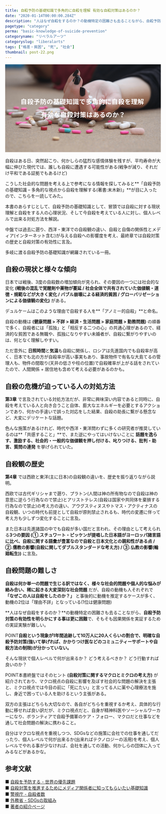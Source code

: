 ```yaml
---
title: 自殺予防の基礎知識で多角的に自殺を理解 有効な自殺対策はあるのか？
date: "2020-01-14T00:00:00.284Z"
description: "人はなぜ自殺をするのか？の動機特定の困難さも去ることながら、自殺予防対策の有効性を明らかにする事は更に困難で、そもそも因果関係を実証するための実証実験が難しい。そんな現状で、一体一人の人間に何が出来るのか？"
pagetype: "category"
perma: "basic-knowledge-of-suicide-prevention"
categoryname: "リベラルアーツ"
categoryslug: "liberalarts"
tags: ["格差・貧困", "死", "社会"]
thumbnail: post-22.png
---
```


![](./post-22.png)

自殺はある日、突然起こり、何かしらの猛烈な感情体験を残すが、平均寿命が大幅に伸びた現代では、誰しも自殺に遭遇する可能性がある(戦争が減り、それだけ平和である証拠でもあるけど)

こうした社会的な問題を考える上で参考になる情報を探してみると**「自殺予防の基礎知識 – 多角的な視点から自殺を理解する(著書:末木新)」**が目に入ったので、こちらを一読してみた。

本書のあらすじとして、自殺予防の基礎知識として、冒頭では自殺に対する現状理解と自殺をする人の心理状況、そして今自殺を考えている人に対し、個人レベルで出来る対処方法を解説。

中盤では過去に遡り、西洋・東洋での自殺観の違い、自殺と自傷の関係性とメディア(インターネット含む)が与える自殺への影響度を考え、最終章では自殺対策の歴史と自殺対策の有効性に言及。

多岐に渡る自殺予防の基礎知識が網羅されている一冊。

## 自殺の現状と様々な傾向

日本では戦後、3度の自殺数の増加傾向が見られ、その要因の一つには社会的な変化 **(戦後の混乱で覚醒剤や薬物が蔓延 / 社会全体で共有されていた価値観・道徳・規範などが大きく変化 / バブル崩壊による経済的貧困 / グローバリゼーションによる価値観の変化)** がある。

デュルケームはこのような理由で自殺する人を**「アノミー的自殺」**と命名。

自殺の動機は **(健康問題 > 不詳 > 経済・生活問題 > 家庭問題 > 勤務問題)** の順番で多く、自殺者には「孤独」と「相反する二つの心」の共通心理があるので、経済的な貧困である無職や、孤独になりやすい未婚者が、自殺に繋がりやすいのは、何となく理解しやすい。

ただ意外に **日照時間**と**気温**も自殺に関係し、ロシアは先進国内でも自殺率が高く、日本でも北の方が自殺率が高い事実もあり、事故物件で有名な大島てるの管理人も、物件の間取り(天井の低さや柱の位置)で自殺確率が上がる話をされていたので、人間関係 + 居住地も含めて考える必要があるのかも。

## 自殺の危機が迫っている人の対処方法

**第3章** で言及されている対処方法だが、非常に興味深い内容であると同時に、自殺を考えている人と向き合うこと自体、膨大なエネルギーを必要とするアクションであり、何かの手違いで誤った対応をした結果、自殺の助長に繋がる懸念など、大変にデリケートな話題。

色んな施策があるけれど、時代や西洋・東洋問わずに多くの研究者が推奨しているのは**「共感すること」**で、また逆にやってはいけないことに **話題を逸らす、激励する、社会的・一般的な価値観を押し付ける、叱りつける、批判・助言、質問の連発** を挙げられていた。

## 自殺観の歴史

**第4章** では西欧と東洋(主に日本)の自殺観の違いを、歴史を振り返りながら説明。

西欧では古代ギリシャまで遡り、プラトン(人間は神の所有物なので自殺は神の意思に逆らう行為なので禁止)とアリストテレス(自殺は国家や共同体を棄損する行為なので禁止)の考え方の違い、アウグスティヌスやトマス・アクティナスの自殺観、いつの時代も前提として自殺が原則禁止されるも、時代の変遷に伴って考え方も少しずつ変化することに言及。

また日本は先進諸国の中でも自殺が多い国だと言われ、その理由として考えられる**3つの要因 (①.スチュワート・ピッケンが提唱した日本語がヨーロッパ諸言語に比べ、自殺に関する語彙が豊富なので自殺と日本文化との親和性がある点 / ②.儒教の影響(自殺に関してダブルスタンダードな考え方) / ③.仏教の影響(輪廻転生))** に言及。

## 自殺問題の難しさ

**自殺は何か単一の問題で生じる訳ではなく、様々な社会的問題や個人的な悩みが絡み合い、稀に起きる大変深刻な社会問題** だが、自殺の動機も人それぞれで **「なぜこの人は自殺をしたのか？」** と事後的に動機を推定するケースが多く、動機の2位は「理由不詳」となっている(1位は健康問題)

**人はなぜ自殺をするのか？**の動機特定の困難さも去ることながら、**自殺予防対策の有効性を明らかにする事は更に困難**で、そもそも因果関係を実証するための実証実験が難しい。

<span class="mark">POINT</span>**自殺という現象が1年間追跡して10万人に20人くらいの割合で、明確な自殺予防対策(強いて挙げれば、かかりつけ医などのコミュニティーサポートや自殺方法の制限)が分かっていない。**

そんな現状で個人レベルで何が出来るか？ どう考えるべきか？ どう行動すれば良いのか？

<span class="mark">POINT</span>本書終盤ではそのヒント **(自殺対策に関するマクロとミクロの考え方)** が紹介されており、マクロ視点の自殺に影響を及ぼす社会的な問題の解決を主張と、ミクロ視点では今目の前に「死にたい」と言ってる人に薬や心理療法を施し、身近で困っている人を助けるという主張がある。

双方の主張はどちらも大切なので、各自がどちらを重視するか考え、具体的な行動に移せれば良い訳だが、ミクロ視点だと、自身が精神科医やソーシャルワーカーになり、ボランティアで自殺予備軍のケア・フォロー、マクロだと仕事などを通して社会問題の解決に携わること。

自分はマクロな視点を重視しつつ、SDGsなどの施策に会社での仕事を通してだったり、個人レベルで何が出来るか(出来ればテクノロジーの活用)を考え、個人レベルでやれる事が少なければ、会社を通しての活動、何かしらの団体に入ってみるなどがあるかな。

## 参考文献

■ [自殺を予防する - 世界の優先課題](https://apps.who.int/iris/bitstream/handle/10665/131056/9789241564779_jpn.pdf?sequence=5&isAllowed=y)  
■ [自殺対策を推進するためにメディア関係者に知ってもらいたい基礎知識](https://www.mhlw.go.jp/stf/seisakunitsuite/bunya/hukushi_kaigo/seikatsuhogo/jisatsu/who_tebiki.html)  
■ [警視庁 - 自殺者数](https://www.npa.go.jp/publications/statistics/safetylife/jisatsu.html)  
■ [外務省 - SDGsの取組み](https://www.mofa.go.jp/mofaj/gaiko/oda/sdgs/about/index.html)  
■ [著者の紹介ページ](https://researchmap.jp/read0146450/)  